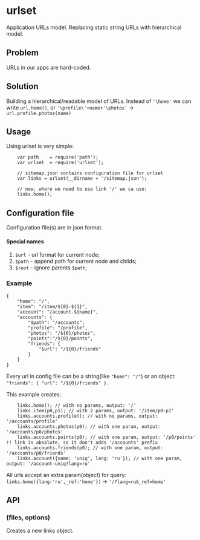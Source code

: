 # urlset

Application URLs model. Replacing static string URLs with hierarchical model.

## Problem

URLs in our apps are hard-coded.

## Solution

Building a hierarchical/readable model of URLs.
Instead of `'\home'` we can write `url.home()`, or `'\profile\'+name+'\photos'` -> `url.profile.photos(name)`

## Usage

Using urlset is very simple:
```
	var path	= require('path');
	var urlset	= require('urlset');

	// sitemap.json contains configuration file for urlset
	var links = urlset(__dirname + '/sitemap.json');

	// now, where we need to use link '/' we ca use:
	links.home();
```

## Configuration file

Configuration file(s) are in json format.

#### Special names
1. `$url` - url format for current node;
2. `$path` - append path for current node and childs;
4. `$root` - ignore parents `$path`;

### Example
```
{
	"home": "/",
	"item": "/item/${0}-${1}",
	"account": "/account-${name}",
	"accounts": {
		"$path": "/accounts",
		"profile": "/profile",
		"photos": "/${0}/photos",
		"points":"/${0}/points",
		"friends": {
			"$url": "/${0}/friends"
		}
	}
}
```
Every url in config file can be a string(like `"home": "/"`) or an object: `"friends": { "url": "/${0}/friends" }`.

This example creates:
```
	links.home(); // with no params, output: '/'
	links.item(p0,p1); // with 2 params, output: '/item/p0-p1'
	links.accounts.profile(); // with no params, output: '/accounts/profile'
	links.accounts.photos(p0); // with one param, output: '/accounts/p0/photos'
	links.accounts.points(p0); // with one param, output: '/p0/points' !! link is absolute, so it don't adds '/accounts' prefix
	links.accounts.friends(p0); // with one param, output: '/accounts/p0/friends'
	links.account({name: 'uniq', lang: 'ru'}); // with one param, output: '/account-uniq?lang=ru'
```

All urls accept an extra param(object) for query: `links.home({lang:'ru',_ref:'home'})` -> `'/?lang=ru&_ref=home'`

## API

### (files, options)

Creates a new links object.
